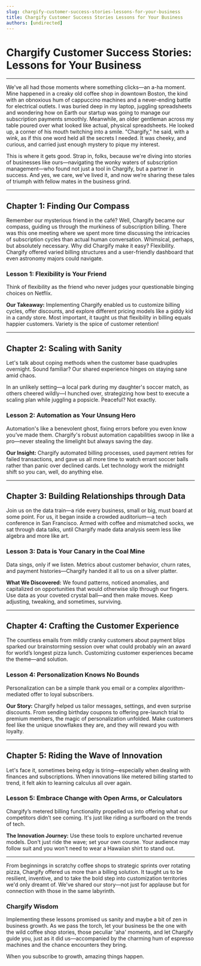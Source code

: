 ```yaml
---
slug: chargify-customer-success-stories-lessons-for-your-business
title: Chargify Customer Success Stories Lessons for Your Business
authors: [undirected]
---
```



# Chargify Customer Success Stories: Lessons for Your Business

---

We've all had those moments where something clicks—an a-ha moment. Mine happened in a creaky old coffee shop in downtown Boston, the kind with an obnoxious hum of cappuccino machines and a never-ending battle for electrical outlets. I was buried deep in my laptop, juggling spreadsheets and wondering how on Earth our startup was going to manage our subscription payments smoothly. Meanwhile, an older gentleman across my table poured over what looked like actual, physical spreadsheets. He looked up, a corner of his mouth twitching into a smile. "Chargify," he said, with a wink, as if this one word held all the secrets I needed. It was cheeky, and curious, and carried just enough mystery to pique my interest.

This is where it gets good. Strap in, folks, because we're diving into stories of businesses like ours—navigating the wonky waters of subscription management—who found not just a tool in Chargify, but a partner in success. And yes, we care, we've lived it, and now we’re sharing these tales of triumph with fellow mates in the business grind.

---

## Chapter 1: Finding Our Compass

Remember our mysterious friend in the café? Well, Chargify became our compass, guiding us through the murkiness of subscription billing. There was this one meeting where we spent more time discussing the intricacies of subscription cycles than actual human conversation. Whimsical, perhaps, but absolutely necessary. Why did Chargify make it easy? Flexibility. Chargify offered varied billing structures and a user-friendly dashboard that even astronomy majors could navigate.

### Lesson 1: Flexibility is Your Friend
Think of flexibility as the friend who never judges your questionable binging choices on Netflix.

**Our Takeaway:** Implementing Chargify enabled us to customize billing cycles, offer discounts, and explore different pricing models like a giddy kid in a candy store. Most important, it taught us that flexibility in billing equals happier customers. Variety is the spice of customer retention!

---

## Chapter 2: Scaling with Sanity

Let's talk about coping methods when the customer base quadruples overnight. Sound familiar? Our shared experience hinges on staying sane amid chaos. 

In an unlikely setting—a local park during my daughter's soccer match, as others cheered wildly—I hunched over, strategizing how best to execute a scaling plan while juggling a popsicle. Peaceful? Not exactly.

### Lesson 2: Automation as Your Unsung Hero
Automation's like a benevolent ghost, fixing errors before you even know you’ve made them. Chargify's robust automation capabilities swoop in like a pro—never stealing the limelight but always saving the day.

**Our Insight:** Chargify automated billing processes, used payment retries for failed transactions, and gave us all more time to watch errant soccer balls rather than panic over declined cards. Let technology work the midnight shift so you can, well, do anything else.

---

## Chapter 3: Building Relationships through Data

Join us on the data train—a ride every business, small or big, must board at some point. For us, it began inside a crowded auditorium—a tech conference in San Francisco. Armed with coffee and mismatched socks, we sat through data talks, until Chargify made data analysis seem less like algebra and more like art. 

### Lesson 3: Data is Your Canary in the Coal Mine
Data sings, only if we listen. Metrics about customer behavior, churn rates, and payment histories—Chargify handed it all to us on a silver platter.

**What We Discovered:** We found patterns, noticed anomalies, and capitalized on opportunities that would otherwise slip through our fingers. Use data as your coveted crystal ball—and then make moves. Keep adjusting, tweaking, and sometimes, surviving.

---

## Chapter 4: Crafting the Customer Experience

The countless emails from mildly cranky customers about payment blips sparked our brainstorming session over what could probably win an award for world’s longest pizza lunch. Customizing customer experiences became the theme—and solution.

### Lesson 4: Personalization Knows No Bounds
Personalization can be a simple thank you email or a complex algorithm-mediated offer to loyal subscribers.

**Our Story:** Chargify helped us tailor messages, settings, and even surprise discounts. From sending birthday coupons to offering pre-launch trial to premium members, the magic of personalization unfolded. Make customers feel like the unique snowflakes they are, and they will reward you with loyalty.

---

## Chapter 5: Riding the Wave of Innovation

Let's face it, sometimes being edgy is tiring—especially when dealing with finances and subscriptions. When innovations like metered billing started to trend, it felt akin to learning calculus all over again. 

### Lesson 5: Embrace Change with Open Arms, or Calculators
Chargify’s metered billing functionality propelled us into offering what our competitors didn’t see coming. It's just like riding a surfboard on the trends of tech.

**The Innovation Journey:** Use these tools to explore uncharted revenue models. Don't just ride the wave; set your own course. Your audience may follow suit and you won't need to wear a Hawaiian shirt to stand out.

---

From beginnings in scratchy coffee shops to strategic sprints over rotating pizza, Chargify offered us more than a billing solution. It taught us to be resilient, inventive, and to take the bold step into customization territories we'd only dreamt of. We've shared our story—not just for applause but for connection with those in the same labyrinth.

### Chargify Wisdom

Implementing these lessons promised us sanity and maybe a bit of zen in business growth. As we pass the torch, let your business be the one with the wild coffee shop stories, those peculiar 'aha' moments, and let Chargify guide you, just as it did us—accompanied by the charming hum of espresso machines and the chance encounters they bring.

When you subscribe to growth, amazing things happen.